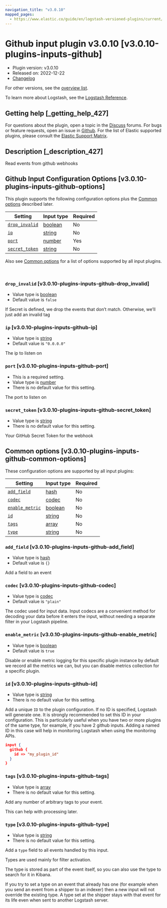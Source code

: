 ```yaml
---
navigation_title: "v3.0.10"
mapped_pages:
  - https://www.elastic.co/guide/en/logstash-versioned-plugins/current/v3.0.10-plugins-inputs-github.html
---
```


# Github input plugin v3.0.10 [v3.0.10-plugins-inputs-github]


* Plugin version: v3.0.10
* Released on: 2022-12-22
* [Changelog](https://github.com/logstash-plugins/logstash-input-github/blob/v3.0.10/CHANGELOG.md)

For other versions, see the [overview list](input-github-index.md).

To learn more about Logstash, see the [Logstash Reference](logstash://reference/index.md).

## Getting help [_getting_help_427]

For questions about the plugin, open a topic in the [Discuss](http://discuss.elastic.co) forums. For bugs or feature requests, open an issue in [Github](https://github.com/logstash-plugins/logstash-input-github). For the list of Elastic supported plugins, please consult the [Elastic Support Matrix](https://www.elastic.co/support/matrix#matrix_logstash_plugins).


## Description [_description_427]

Read events from github webhooks


## Github Input Configuration Options [v3.0.10-plugins-inputs-github-options]

This plugin supports the following configuration options plus the [Common options](v3-0-10-plugins-inputs-github.md#v3.0.10-plugins-inputs-github-common-options) described later.

| Setting | Input type | Required |
| --- | --- | --- |
| [`drop_invalid`](v3-0-10-plugins-inputs-github.md#v3.0.10-plugins-inputs-github-drop_invalid) | [boolean](logstash://reference/configuration-file-structure.md#boolean) | No |
| [`ip`](v3-0-10-plugins-inputs-github.md#v3.0.10-plugins-inputs-github-ip) | [string](logstash://reference/configuration-file-structure.md#string) | No |
| [`port`](v3-0-10-plugins-inputs-github.md#v3.0.10-plugins-inputs-github-port) | [number](logstash://reference/configuration-file-structure.md#number) | Yes |
| [`secret_token`](v3-0-10-plugins-inputs-github.md#v3.0.10-plugins-inputs-github-secret_token) | [string](logstash://reference/configuration-file-structure.md#string) | No |

Also see [Common options](v3-0-10-plugins-inputs-github.md#v3.0.10-plugins-inputs-github-common-options) for a list of options supported by all input plugins.

 

### `drop_invalid` [v3.0.10-plugins-inputs-github-drop_invalid]

* Value type is [boolean](logstash://reference/configuration-file-structure.md#boolean)
* Default value is `false`

If Secret is defined, we drop the events that don’t match. Otherwise, we’ll just add an invalid tag


### `ip` [v3.0.10-plugins-inputs-github-ip]

* Value type is [string](logstash://reference/configuration-file-structure.md#string)
* Default value is `"0.0.0.0"`

The ip to listen on


### `port` [v3.0.10-plugins-inputs-github-port]

* This is a required setting.
* Value type is [number](logstash://reference/configuration-file-structure.md#number)
* There is no default value for this setting.

The port to listen on


### `secret_token` [v3.0.10-plugins-inputs-github-secret_token]

* Value type is [string](logstash://reference/configuration-file-structure.md#string)
* There is no default value for this setting.

Your GitHub Secret Token for the webhook



## Common options [v3.0.10-plugins-inputs-github-common-options]

These configuration options are supported by all input plugins:

| Setting | Input type | Required |
| --- | --- | --- |
| [`add_field`](v3-0-10-plugins-inputs-github.md#v3.0.10-plugins-inputs-github-add_field) | [hash](logstash://reference/configuration-file-structure.md#hash) | No |
| [`codec`](v3-0-10-plugins-inputs-github.md#v3.0.10-plugins-inputs-github-codec) | [codec](logstash://reference/configuration-file-structure.md#codec) | No |
| [`enable_metric`](v3-0-10-plugins-inputs-github.md#v3.0.10-plugins-inputs-github-enable_metric) | [boolean](logstash://reference/configuration-file-structure.md#boolean) | No |
| [`id`](v3-0-10-plugins-inputs-github.md#v3.0.10-plugins-inputs-github-id) | [string](logstash://reference/configuration-file-structure.md#string) | No |
| [`tags`](v3-0-10-plugins-inputs-github.md#v3.0.10-plugins-inputs-github-tags) | [array](logstash://reference/configuration-file-structure.md#array) | No |
| [`type`](v3-0-10-plugins-inputs-github.md#v3.0.10-plugins-inputs-github-type) | [string](logstash://reference/configuration-file-structure.md#string) | No |

### `add_field` [v3.0.10-plugins-inputs-github-add_field]

* Value type is [hash](logstash://reference/configuration-file-structure.md#hash)
* Default value is `{}`

Add a field to an event


### `codec` [v3.0.10-plugins-inputs-github-codec]

* Value type is [codec](logstash://reference/configuration-file-structure.md#codec)
* Default value is `"plain"`

The codec used for input data. Input codecs are a convenient method for decoding your data before it enters the input, without needing a separate filter in your Logstash pipeline.


### `enable_metric` [v3.0.10-plugins-inputs-github-enable_metric]

* Value type is [boolean](logstash://reference/configuration-file-structure.md#boolean)
* Default value is `true`

Disable or enable metric logging for this specific plugin instance by default we record all the metrics we can, but you can disable metrics collection for a specific plugin.


### `id` [v3.0.10-plugins-inputs-github-id]

* Value type is [string](logstash://reference/configuration-file-structure.md#string)
* There is no default value for this setting.

Add a unique `ID` to the plugin configuration. If no ID is specified, Logstash will generate one. It is strongly recommended to set this ID in your configuration. This is particularly useful when you have two or more plugins of the same type, for example, if you have 2 github inputs. Adding a named ID in this case will help in monitoring Logstash when using the monitoring APIs.

```json
input {
  github {
    id => "my_plugin_id"
  }
}
```


### `tags` [v3.0.10-plugins-inputs-github-tags]

* Value type is [array](logstash://reference/configuration-file-structure.md#array)
* There is no default value for this setting.

Add any number of arbitrary tags to your event.

This can help with processing later.


### `type` [v3.0.10-plugins-inputs-github-type]

* Value type is [string](logstash://reference/configuration-file-structure.md#string)
* There is no default value for this setting.

Add a `type` field to all events handled by this input.

Types are used mainly for filter activation.

The type is stored as part of the event itself, so you can also use the type to search for it in Kibana.

If you try to set a type on an event that already has one (for example when you send an event from a shipper to an indexer) then a new input will not override the existing type. A type set at the shipper stays with that event for its life even when sent to another Logstash server.



